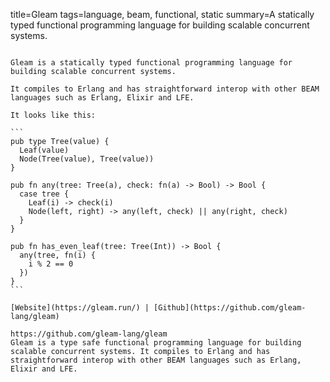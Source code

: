 title=Gleam
tags=language, beam, functional, static
summary=A statically typed functional programming language for building scalable concurrent systems.
~~~~~~

Gleam is a statically typed functional programming language for building scalable concurrent systems.

It compiles to Erlang and has straightforward interop with other BEAM languages such as Erlang, Elixir and LFE.

It looks like this:

```
pub type Tree(value) {
  Leaf(value)
  Node(Tree(value), Tree(value))
}

pub fn any(tree: Tree(a), check: fn(a) -> Bool) -> Bool {
  case tree {
    Leaf(i) -> check(i)
    Node(left, right) -> any(left, check) || any(right, check)
  }
}

pub fn has_even_leaf(tree: Tree(Int)) -> Bool {
  any(tree, fn(i) {
    i % 2 == 0
  })
}
```

[Website](https://gleam.run/) | [Github](https://github.com/gleam-lang/gleam)

https://github.com/gleam-lang/gleam
Gleam is a type safe functional programming language for building scalable concurrent systems. It compiles to Erlang and has straightforward interop with other BEAM languages such as Erlang, Elixir and LFE.
